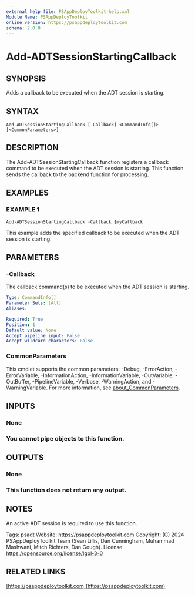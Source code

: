 ```yaml
---
external help file: PSAppDeployToolkit-help.xml
Module Name: PSAppDeployToolkit
online version: https://psappdeploytoolkit.com
schema: 2.0.0
---
```


# Add-ADTSessionStartingCallback

## SYNOPSIS
Adds a callback to be executed when the ADT session is starting.

## SYNTAX

```
Add-ADTSessionStartingCallback [-Callback] <CommandInfo[]> [<CommonParameters>]
```

## DESCRIPTION
The Add-ADTSessionStartingCallback function registers a callback command to be executed when the ADT session is starting.
This function sends the callback to the backend function for processing.

## EXAMPLES

### EXAMPLE 1
```
Add-ADTSessionStartingCallback -Callback $myCallback
```

This example adds the specified callback to be executed when the ADT session is starting.

## PARAMETERS

### -Callback
The callback command(s) to be executed when the ADT session is starting.

```yaml
Type: CommandInfo[]
Parameter Sets: (All)
Aliases:

Required: True
Position: 1
Default value: None
Accept pipeline input: False
Accept wildcard characters: False
```

### CommonParameters
This cmdlet supports the common parameters: -Debug, -ErrorAction, -ErrorVariable, -InformationAction, -InformationVariable, -OutVariable, -OutBuffer, -PipelineVariable, -Verbose, -WarningAction, and -WarningVariable. For more information, see [about_CommonParameters](http://go.microsoft.com/fwlink/?LinkID=113216).

## INPUTS

### None
### You cannot pipe objects to this function.
## OUTPUTS

### None
### This function does not return any output.
## NOTES
An active ADT session is required to use this function.

Tags: psadt
Website: https://psappdeploytoolkit.com
Copyright: (C) 2024 PSAppDeployToolkit Team (Sean Lillis, Dan Cunningham, Muhammad Mashwani, Mitch Richters, Dan Gough).
License: https://opensource.org/license/lgpl-3-0

## RELATED LINKS

[https://psappdeploytoolkit.com](https://psappdeploytoolkit.com)
